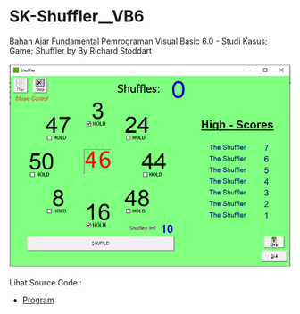 # SK-Shuffler__VB6
Bahan Ajar Fundamental Pemrograman Visual Basic 6.0 - Studi Kasus; Game; Shuffler by By Richard Stoddart<br><br>
<img src="https://github.com/RizkyKhapidsyah/SK-Shuffler__VB6/blob/main/result/001.PNG"><br><br>
Lihat Source Code : <br>
- <a href="https://github.com/RizkyKhapidsyah/SK-Shuffler__VB6">Program</a>
